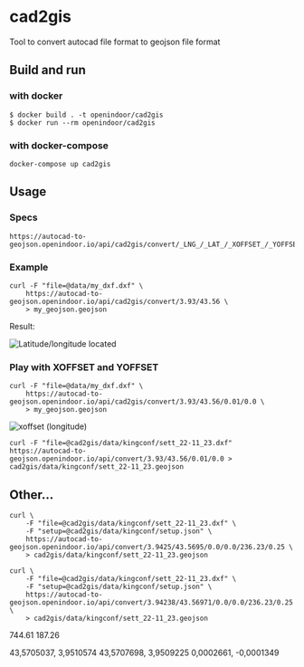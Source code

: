 # cad2gis
Tool to convert autocad file format to geojson file format

## Build and run

### with docker

```
$ docker build . -t openindoor/cad2gis
$ docker run --rm openindoor/cad2gis
```

### with docker-compose

``` 
docker-compose up cad2gis
```

## Usage

### Specs
```
https://autocad-to-geojson.openindoor.io/api/cad2gis/convert/_LNG_/_LAT_/_XOFFSET_/_YOFFSET_/_ROTATION_/_SCALE_
```

### Example

```
curl -F "file=@data/my_dxf.dxf" \
    https://autocad-to-geojson.openindoor.io/api/cad2gis/convert/3.93/43.56 \
    > my_geojson.geojson
```

Result:

![Latitude/longitude located](doc/lat_lng_location.png)

### Play with XOFFSET and YOFFSET

```
curl -F "file=@data/my_dxf.dxf" \
    https://autocad-to-geojson.openindoor.io/api/cad2gis/convert/3.93/43.56/0.01/0.0 \
    > my_geojson.geojson
```

![xoffset (longitude)](doc/xoffset.png)


```
curl -F "file=@cad2gis/data/kingconf/sett_22-11_23.dxf"     https://autocad-to-geojson.openindoor.io/api/convert/3.93/43.56/0.01/0.0 > cad2gis/data/kingconf/sett_22-11_23.geojson
```

## Other...
```
curl \
    -F "file=@cad2gis/data/kingconf/sett_22-11_23.dxf" \
    -F "setup=@cad2gis/data/kingconf/setup.json" \
    https://autocad-to-geojson.openindoor.io/api/convert/3.9425/43.5695/0.0/0.0/236.23/0.25 \
    > cad2gis/data/kingconf/sett_22-11_23.geojson
```
```
curl \
    -F "file=@cad2gis/data/kingconf/sett_22-11_23.dxf" \
    -F "setup=@cad2gis/data/kingconf/setup.json" \
    https://autocad-to-geojson.openindoor.io/api/convert/3.94238/43.56971/0.0/0.0/236.23/0.25 \
    > cad2gis/data/kingconf/sett_22-11_23.geojson
```

744.61
187.26

43,5705037, 3,9510574
43,5707698, 3,9509225
0,0002661, -0,0001349